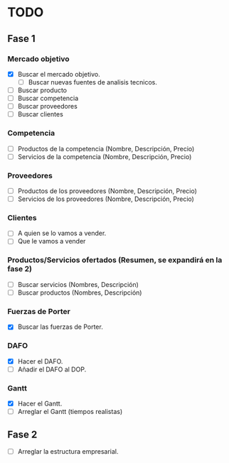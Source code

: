 # TODO

## Fase 1

### Mercado objetivo

- [X] Buscar el mercado objetivo.
  - [ ] Buscar nuevas fuentes de analisis tecnicos.
- [ ] Buscar producto
- [ ] Buscar competencia
- [ ] Buscar proveedores
- [ ] Buscar clientes

### Competencia

- [ ] Productos de la competencia (Nombre, Descripción, Precio)
- [ ] Servicios de la competencia (Nombre, Descripción, Precio)

### Proveedores

- [ ] Productos de los proveedores (Nombre, Descripción, Precio)
- [ ] Servicios de los proveedores (Nombre, Descripción, Precio)

### Clientes

- [ ] A quien se lo vamos a vender.
- [ ] Que le vamos a vender

### Productos/Servicios ofertados (Resumen, se expandirá en la fase 2)

- [ ] Buscar servicios (Nombres, Descripción)
- [ ] Buscar productos (Nombres, Descripción)

### Fuerzas de Porter

- [X] Buscar las fuerzas de Porter.

### DAFO

- [X] Hacer el DAFO.
- [ ] Añadir el DAFO al DOP.

### Gantt

- [X] Hacer el Gantt.
- [ ] Arreglar el Gantt (tiempos realistas)

## Fase 2

- [ ] Arreglar la estructura empresarial.
